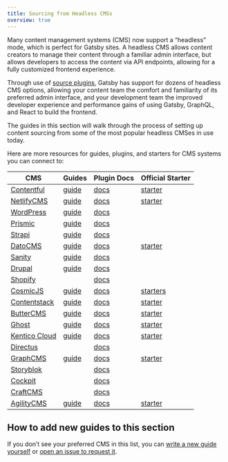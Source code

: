 ```yaml
---
title: Sourcing from Headless CMSs
overview: true
---
```


Many content management systems (CMS) now support a “headless” mode, which is perfect for Gatsby sites. A headless CMS allows content creators to manage their content through a familiar admin interface, but allows developers to access the content via API endpoints, allowing for a fully customized frontend experience.

Through use of [source plugins](/plugins/?=source), Gatsby has support for dozens of headless CMS options, allowing your content team the comfort and familiarity of its preferred admin interface, and your development team the improved developer experience and performance gains of using Gatsby, GraphQL, and React to build the frontend.

The guides in this section will walk through the process of setting up content sourcing from some of the most popular headless CMSes in use today.

<GuideList slug={props.slug} />

<!--
  Ordering in this section is driven by Gatsby plugin downloads (/plugins/?=gatsby-source-) & CMS vendor size/adoption.
-->

Here are more resources for guides, plugins, and starters for CMS systems you can connect to:

| CMS                                           | Guides                                                                           | Plugin Docs                                          | Official Starter                                                    |
| --------------------------------------------- | -------------------------------------------------------------------------------- | ---------------------------------------------------- | ------------------------------------------------------------------- |
| [Contentful](https://www.contentful.com/)     | [guide](/docs/sourcing-from-contentful/)                                         | [docs](/packages/gatsby-source-contentful)           | [starter](/starters/contentful-userland/gatsby-contentful-starter/) |
| [NetlifyCMS](https://www.netlifycms.org/)     | [guide](/docs/sourcing-from-netlify-cms/)                                        | [docs](/packages/gatsby-plugin-netlify-cms)          | [starter](/starters/netlify-templates/gatsby-starter-netlify-cms/)  |
| [WordPress](https://www.wordpress.com/)       | [guide](/docs/sourcing-from-wordpress/)                                          | [docs](/packages/gatsby-source-wordpress)            |                                                                     |
| [Prismic](https://www.prismic.io/)            | [guide](/docs/sourcing-from-prismic/)                                            | [docs](/packages/gatsby-source-prismic)              |                                                                     |
| [Strapi](https://strapi.io/)                  | [guide](/blog/2018-1-18-strapi-and-gatsby/)                                      | [docs](/packages/gatsby-source-strapi)               |
| [DatoCMS](https://www.datocms.com/)           | [guide](https://www.gatsbyjs.com/guides/datocms/)                                | [docs](/packages/gatsby-source-datocms)              | [starter](/starters/datocms/gatsby-portfolio/)                      |
| [Sanity](https://www.sanity.io/)              | [guide](/docs/sourcing-from-sanity)                                              | [docs](/packages/gatsby-source-sanity/)              |
| [Drupal](https://www.drupal.com/)             | [guide](/docs/sourcing-from-drupal/)                                             | [docs](/packages/gatsby-source-drupal)               |                                                                     |
| [Shopify](https://www.shopify.com/)           |                                                                                  | [docs](/packages/gatsby-source-shopify)              |                                                                     |
| [CosmicJS](https://cosmicjs.com/)             | [guide](/blog/2018-06-07-build-a-gatsby-blog-using-the-cosmic-js-source-plugin/) | [docs](/packages/gatsby-source-cosmicjs)             | [starters](/starters/?s=cosmicjs&v=2)                               |
| [Contentstack](https://www.contentstack.com/) | [guide](/docs/sourcing-from-contentstack)                                        | [docs](/packages/gatsby-source-contentstack)         | [starter](/starters/contentstack/gatsby-starter-contentstack/)      |
| [ButterCMS](https://buttercms.com/)           | [guide](/docs/sourcing-from-buttercms/)                                          | [docs](/packages/gatsby-source-buttercms)            | [starter](/starters/ButterCMS/gatsby-starter-buttercms/)            |
| [Ghost](https://ghost.org/)                   | [guide](/docs/sourcing-from-ghost/)                                              | [docs](/packages/gatsby-source-ghost/)               | [starter](/starters/TryGhost/gatsby-starter-ghost/)                 |
| [Kentico Cloud](https://kenticocloud.com/)    | [guide](/docs/sourcing-from-kentico-cloud)                                       | [docs](/packages/gatsby-source-kentico-cloud)        | [starter](/starters/Kentico/gatsby-starter-kentico-cloud/)          |
| [Directus](https://directus.io/)              |                                                                                  | [docs](/packages/gatsby-source-directus)             |
| [GraphCMS](https://graphcms.com/)             | [guide](/docs/sourcing-from-graphcms)                                            | [docs](/packages/gatsby-source-graphql)              | [starter](/starters/GraphCMS/gatsby-graphcms-tailwindcss-example/)  |
| [Storyblok](https://www.storyblok.com/)       |                                                                                  | [docs](/packages/gatsby-source-storyblok)            |
| [Cockpit](https://getcockpit.com/)            |                                                                                  | [docs](/packages/gatsby-plugin-cockpit)              |
| [CraftCMS](https://craftcms.com/)             |                                                                                  | [docs](/packages/gatsby-source-craftcms)             |
| [AgilityCMS](https://agilitycms.com/)         | [guide](/docs/sourcing-from-agilitycms/)                                         | [docs](/packages/@agility/gatsby-source-agilitycms/) | [starter](/starters/agility/agility-gatsby-starter/)                |

## How to add new guides to this section

If you don’t see your preferred CMS in this list, you can [write a new guide yourself](/contributing/how-to-contribute/) or [open an issue to request it](https://github.com/gatsbyjs/gatsby/issues/new/choose).
